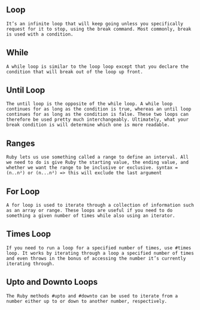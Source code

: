 ## Loop

    It’s an infinite loop that will keep going unless you specifically request for it to stop, using the break command. Most commonly, break is used with a condition.

## While

    A while loop is similar to the loop loop except that you declare the condition that will break out of the loop up front.

## Until Loop

    The until loop is the opposite of the while loop. A while loop continues for as long as the condition is true, whereas an until loop continues for as long as the condition is false. These two loops can therefore be used pretty much interchangeably. Ultimately, what your break condition is will determine which one is more readable.

## Ranges

    Ruby lets us use something called a range to define an interval. All we need to do is give Ruby the starting value, the ending value, and whether we want the range to be inclusive or exclusive. syntax = (n..n²) or (n...n²) => this will exclude the last argument

## For Loop

    A for loop is used to iterate through a collection of information such as an array or range. These loops are useful if you need to do something a given number of times while also using an iterator.

## Times Loop

    If you need to run a loop for a specified number of times, use #times loop. It works by iterating through a loop a specified number of times and even throws in the bonus of accessing the number it’s currently iterating through.

## Upto and Downto Loops

    The Ruby methods #upto and #downto can be used to iterate from a number either up to or down to another number, respectively.
